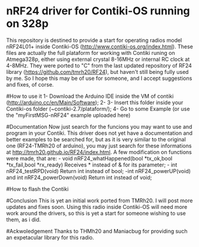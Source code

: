 # nRF24 driver for Contiki-OS running on 328p
This repository is destined to provide a start for operating radios model nRF24L01+ inside Contiki-OS (http://www.contiki-os.org/index.html).
These files are actually the full plataform for working with Contiki runing on Atmega328p, either using external crystal 8-16MHz or internal RC clock at 4-8MHz. They were ported to "C" from the last updated repository of RF24 library (https://github.com/tmrh20/RF24), but haven't still being fully used by me. So I hope this may be of use for someone, and I accept suggestions and fixes, of corse.

#How to use it
  1- Download the Arduino IDE inside the VM of contiki (http://arduino.cc/en/Main/Software);
  2- 
  3- Insert this folder inside your Contiki-os folder (~contiki-2.7/plataform/);
  4- Go to some Example (or use the "myFirstMSG-nRF24" example uploaded here)
  
#Documentation
  Now just search for the funcions you may want to use and program in your Contiki. This driver does not yet have a documentation and better examples to be searched for, but as it is very similar to the original one (RF24-TMRh20 of arduino), you may just search for these informations at http://tmrh20.github.io/RF24/index.html.
  A few modification on functions were made, that are:
    - void nRF24_whatHappened(bool *tx_ok,bool *tx_fail,bool *rx_ready)
      Receives * instead of & for its parameter;
    - int nRF24_testRPD(void)
      Return int instead of bool;
    -int nRF24_powerUP(void) and int nRF24_powerDown(void)
      Return int instead of void;

#How to flash the Contiki

#Conclusion
This is yet an initial work ported from TMRh20. I will post more updates and fixes soon.
Using this radio inside Contiki-OS will need more work around the drivers, so this is yet a start for someone wishing to use them, as i did.

#Ackwoledgement
Thanks to THMh20 and Maniacbug for providing such an expetacular library for this radio.
